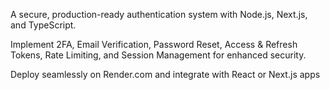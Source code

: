 A secure, production-ready authentication system with Node.js, Next.js, and TypeScript.

Implement 2FA, Email Verification, Password Reset, Access & Refresh Tokens, Rate Limiting, and Session Management for enhanced security.

Deploy seamlessly on Render.com and integrate with React or Next.js apps
